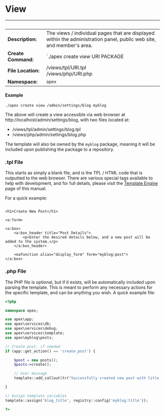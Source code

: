 
# View

&nbsp; | &nbsp;
------------- |------------- 
**Description:** | The views / individual pages that are displayed within the administration panel, public web site, and member's area.
**Create Command:** | `./apex create view URI PACKAGE 
**File Location:** | /views/tpl/URI.tpl<br />/views/php/URI.php
**Namespace:** | `apex`

#### Example

`./apex create view /admin/settings/blog myblog`

The above will create a view accessible via web browser at http://localhost/admin/settings/blog, with two files located at:

- /views/tpl/admin/settings/blog.tpl
- /views/php/admin/settings/blog.php

The template will also be owned by the `myblog` package, meaning it will be included upon publishing the package to a repository.


### .tpl File

This starts as simply a blank file, and is the TPL / HTML code that is outputted to the web browser.  There are various 
special tags available to help with development, and for full details, please visit the [Template Engine](../templates.md) page of this manual.

For a quick example:

~~~

<h1>Create New Post</h1>

<a:form>

<a:box>
    <a:box_header title="Post Details">
        <p>Enter the desired details below, and a new post will be added to the system.</p>
    </a:box_header>

    <eafunction alias="display_form" form="myblog:post">
</a:box>
~~~


### .php File

The PHP file is optional, but if it exists, will be automatically included upon parsing the template.  This is meant to 
perform any necessary actions for the specific template, and can be anything you wish.  A quick example file:

~~~php
<?php

namespace apex;

use apex\app;
use apex\services\db;
use apex\services\debug;
use apex\services\template;
use apex\myblog\posts;

// Create post, if needed
if (app::get_action() == 'create_post') { 

    $post = new posts();
    $posts->create();

    // User message
    template::add_callout(tr("Successfully created new post with title, %s", registry::post('title')), 'success');

}

// Assign template variables
template::assign('blog_title', registry::config('myblog:title'));

?>
~~~


